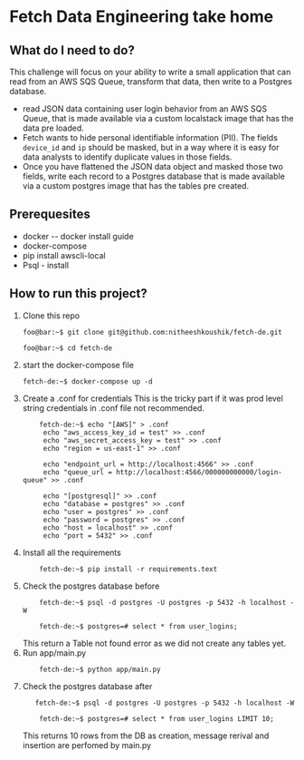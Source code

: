 # Fetch Data Engineering take home


## What do I need to do?
This challenge will focus on your ability to write a small application that can read from an AWS SQS Queue, transform that data, then write to a Postgres database.
- read JSON data containing user login behavior from an AWS SQS Queue, that is made
available via a custom localstack image that has the data pre loaded.
- Fetch wants to hide personal identifiable information (PII). The fields `device_id` and `ip`
should be masked, but in a way where it is easy for data analysts to identify duplicate
values in those fields.
- Once you have flattened the JSON data object and masked those two fields, write each
record to a Postgres database that is made available via a custom postgres image that has the tables pre created.


## Prerequesites 
- docker -- docker install guide
- docker-compose
- pip install awscli-local
- Psql - install


## How to run this project?

1. Clone this repo
    ```console
    foo@bar:~$ git clone git@github.com:nitheeshkoushik/fetch-de.git
    ```
    ```console
    foo@bar:~$ cd fetch-de
    ```
2. start the docker-compose file
    ```console
    fetch-de:~$ docker-compose up -d
    ```
3. Create a .conf for credentials
   This is the tricky part if it was prod level string credentials in .conf file not recommended.
   ```console
       fetch-de:~$ echo "[AWS]" > .conf
        echo "aws_access_key_id = test" >> .conf
        echo "aws_secret_access_key = test" >> .conf
        echo "region = us-east-1" >> .conf

        echo "endpoint_url = http://localhost:4566" >> .conf
        echo "queue_url = http://localhost:4566/000000000000/login-queue" >> .conf

        echo "[postgresql]" >> .conf
        echo "database = postgres" >> .conf
        echo "user = postgres" >> .conf
        echo "password = postgres" >> .conf
        echo "host = localhost" >> .conf
        echo "port = 5432" >> .conf
    ```
4. Install all the requirements
   ```console
       fetch-de:~$ pip install -r requirements.text
    ```
5. Check the postgres database before
   ```console
       fetch-de:~$ psql -d postgres -U postgres -p 5432 -h localhost -W
    ```
   ```console
       fetch-de:~$ postgres=# select * from user_logins;
    ```
   This return a Table not found error as we did not create any tables yet.
6. Run app/main.py
   ```console
       fetch-de:~$ python app/main.py
    ```
7. Check the postgres database after
    ```console
       fetch-de:~$ psql -d postgres -U postgres -p 5432 -h localhost -W
    ```
   ```console
       fetch-de:~$ postgres=# select * from user_logins LIMIT 10;
    ```
   This returns 10 rows from the DB as creation, message rerival and insertion are perfomed by main.py 


